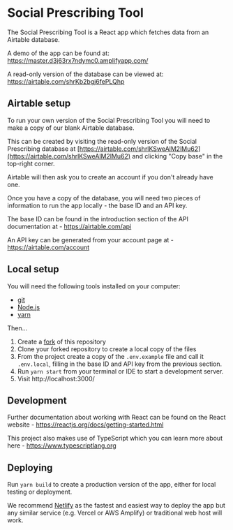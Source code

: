 # Social Prescribing Tool

The Social Prescribing Tool is a React app which fetches data from an Airtable database.

A demo of the app can be found at: https://master.d3j63rx7ndymc0.amplifyapp.com/

A read-only version of the database can be viewed at: https://airtable.com/shrKb2bgj6fePLQhp

## Airtable setup

To run your own version of the Social Prescribing Tool you will need to make a copy of our blank Airtable database.

This can be created by visiting the read-only version of the Social Prescribing database at [https://airtable.com/shrlKSweAlM2lMu62](https://airtable.com/shrlKSweAlM2lMu62) and clicking "Copy base" in the top-right corner.

Airtable will then ask you to create an account if you don't already have one.

Once you have a copy of the database, you will need two pieces of information to run the app locally - the base ID and an API key.

The base ID can be found in the introduction section of the API documentation at - https://airtable.com/api

An API key can be generated from your account page at - https://airtable.com/account

## Local setup

You will need the following tools installed on your computer:

- [git](https://git-scm.com/)
- [Node.js](https://nodejs.org/)
- [yarn](https://yarnpkg.com/)

Then...

1. Create a [fork](https://docs.github.com/en/github/getting-started-with-github/fork-a-repo) of this repository
2. Clone your forked repository to create a local copy of the files
3. From the project create a copy of the `.env.example` file and call it `.env.local`, filling in the base ID and API key from the previous section.
4. Run `yarn start` from your terminal or IDE to start a development server.
5. Visit http://localhost:3000/

## Development

Further documentation about working with React can be found on the React website - https://reactjs.org/docs/getting-started.html

This project also makes use of TypeScript which you can learn more about here - https://www.typescriptlang.org

## Deploying

Run `yarn build` to create a production version of the app, either for local testing or deployment.

We recommend [Netlify](https://www.netlify.com/) as the fastest and easiest way to deploy the app but any similar service (e.g. Vercel or AWS Amplify) or traditional web host will work.
